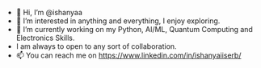 - 👋 Hi, I’m @ishanyaa
- 👀 I’m interested in anything and everything, I enjoy exploring. 
- 🌱 I’m currently working on my Python, AI/ML, Quantum Computing and Electronics Skills.
- I am always to open to any sort of collaboration. 
- 📫 You can reach me on https://www.linkedin.com/in/ishanyaiiserb/

<!---
ishanyaa/ishanyaa is a ✨ special ✨ repository because its `README.md` (this file) appears on your GitHub profile.
You can click the Preview link to take a look at your changes.
--->
